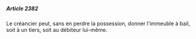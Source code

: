 ##### Article 2382

Le créancier peut, sans en perdre la possession, donner l'immeuble à bail, soit à un tiers, soit au débiteur lui-même.

